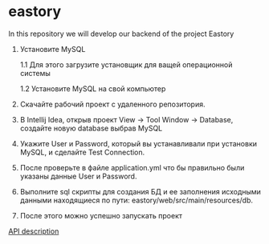 # eastory
In this repository we will develop our backend of the project Eastory

1. Установите MySQL

    1.1 Для этого загрузите установщик для ващей операционной системы
  
   1.2 Установите MySQL на свой компьютер  
  
2. Скачайте рабочий проект с удаленного репозитория.

3. В Intellij Idea, открыв проект View -> Tool Window -> Database, создайте новую database выбрав MySQL

4. Укажите User и Password, который вы устанавливали при установки MySQL, и сделайте Test Connection.

5. После проверьте в файле application.yml что бы правильно были указаны данные User и Password.

6. Выполните sql скрипты для создания БД и ее заполнения исходными данными находящиеся по пути: eastory/web/src/main/resources/db.

7. После этого можно успешно запускать проект

[API description](https://docs.google.com/document/d/115uoITMA2LeG6Hk0_gF_ZqAI6yRIcfUlmCvh_ViNVoA/edit) <br>
